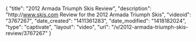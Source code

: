 {
    "title": "2012 Armada Triumph Skis Review",
    "description": "http:\/\/www.skis.com Review for the 2012 Armada Triumph Skis",
    "videoid": "3767267",
    "date_created": "1411361283",
    "date_modified": "1418182024",
    "type": "captivate",
    "layout": "video",
    "url": "\/v\/2012-armada-triumph-skis-review\/3767267"
}